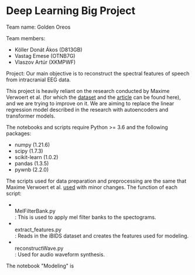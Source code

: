 <h1>Deep Learning Big Project</h1>

Team name: Golden Oreos

Team members:
- Köller Donát Ákos (D813GB)
- Vastag Emese (OTNB7G)
- Vlaszov Artúr (XKMPWF)

Project:
Our main objective is to reconstruct the spectral features of speech from intracranial EEG data.<br>

This project is heavily reliant on the research conducted by Maxime Verwoert
et al. (for which the <a href="https://osf.io/nrgx6/" rel='nofollow'>dataset</a> 
and the <a href="https://www.nature.com/articles/s41597-022-01542-9" rel='nofollow'>article</a> can be found here),
and we are trying to improve on it. We are aiming to replace the linear regression model described in the research with
autoencoders and transformer models.

The notebooks and scripts require Python >= 3.6 and the following packages:
- numpy (1.21.6)
- scipy (1.7.3)
- scikit-learn (1.0.2)
- pandas (1.3.5)
- pywnb (2.2.0)

The scripts used for data preparation and preprocessing are the same that Maxime Verwoert et al. 
<a href="https://github.com/neuralinterfacinglab/SingleWordProductionDutch">used</a> with minor changes.
The function of each script:
- <br>MelFilterBank.py</br>: This is used to apply mel filter banks to the spectograms.
- <br>extract_features.py</br>: Reads in the iBIDS dataset and creates the features used for modeling.
- <br>reconstructWave.py</br>: Used for audio waveform synthesis.

The notebook "Modeling" is 
